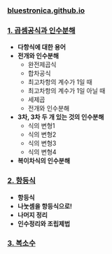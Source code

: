 ### [bluestronica.github.io](https://bluestronica.github.io/)

### [1. 곱셈공식과 인수분해](https://github.com/bluestronica/bluestronica.github.io/blob/main/CPP/Discussion.md)
- **다항식에 대한 용어**
- **전개와 인수분해**
  - 완전제곱식
  - 합차공식
  - 최고차항의 계수가 1일 때
  - 최고차항의 계수가 1일 아닐 때
  - 세제곱
  - 전개와 인수분해
- **3차, 3차 두 개 있는 것의 인수분해**
  - 식의 변형1
  - 식의 변형2
  - 식의 변형3
  - 식의 변형4
- **복이차식의 인수분해**

### [2. 항등식](https://github.com/bluestronica/bluestronica.github.io/blob/main/CPP/Discussion.md)
- **항등식**
- **나눗셈을 항등식으로!**
- **나머지 정리**
- **인수정리와 조립제법**

### [3. 복소수](https://github.com/bluestronica/bluestronica.github.io/blob/main/CPP/Discussion.md)
